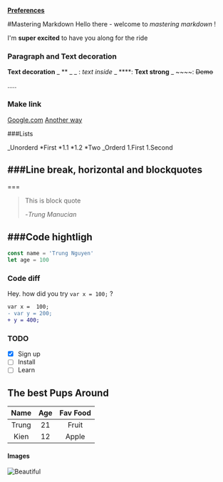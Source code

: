 [**Preferences**](http://masteringmarkdown.com/)

#Mastering Markdown 
Hello  there - welcome to _mastering markdown_ !

I'm **super excited** to have you along for the ride

### Paragraph and Text decoration
**Text decoration**
_ ** _ _ : *text inside*
_ ****: **Text strong**
_ ~~~~: ~~Demo~~

.....

### Make link 
[Google.com](http://google.com)
[Another way](another)

[another]: 'http://google.com'

###Lists

_Unorderd
    *First
        *1.1
        *1.2
    *Two
_Orderd
    1.First
    1.Second

###Line break, horizontal and blockquotes
---

===

> This is block quote
> 
> -*Trung Manucian*

###Code hightligh
-----
```javascript
const name = 'Trung Nguyen'
let age = 100
```

### Code diff
Hey. how did you try `var x = 100;` ?

```diff
var x =  100;
- var y = 200;
+ y = 400;
```
### TODO
* [x] Sign up 
* [ ] Install 
* [ ] Learn

## The best Pups Around 

|   Name    |   Age   |     Fav Food    |
|:---------:|:-------:|:---------------:|
|Trung|21|Fruit|
|Kien|12|Apple|

#### Images
![Beautiful](https://www.google.com.vn/url?sa=i&rct=j&q=&esrc=s&source=images&cd=&cad=rja&uact=8&ved=0ahUKEwioxOTp5IbRAhVDW5QKHQ4qAvAQjRwIBw&url=http%3A%2F%2Fweknowyourdreams.com%2Fbeautiful.html&psig=AFQjCNFo9x8IXlBjM6iz1J7OqzKiMI6s6A&ust=1482461296111594 "This is tool tip")
 
